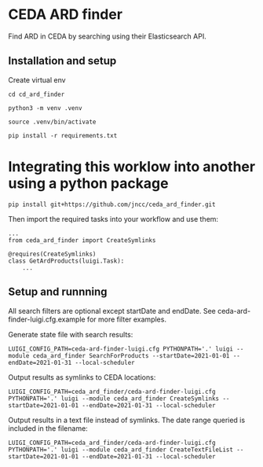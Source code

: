 # CEDA ARD finder

Find ARD in CEDA by searching using their Elasticsearch API.

## Installation and setup

Create virtual env


```
cd cd_ard_finder

python3 -m venv .venv

source .venv/bin/activate

pip install -r requirements.txt
```

# Integrating this worklow into another using a python package

```
pip install git+https://github.com/jncc/ceda_ard_finder.git
```

Then import the required tasks into your workflow and use them:

```
...
from ceda_ard_finder import CreateSymlinks

@requires(CreateSymlinks)
class GetArdProducts(luigi.Task):
    ...
```

## Setup and runnning 

All search filters are optional except startDate and endDate. See ceda-ard-finder-luigi.cfg.example for more filter examples.

Generate state file with search results:

```
LUIGI_CONFIG_PATH=ceda-ard-finder-luigi.cfg PYTHONPATH='.' luigi --module ceda_ard_finder SearchForProducts --startDate=2021-01-01 --endDate=2021-01-31 --local-scheduler
```

Output results as symlinks to CEDA locations:

```
LUIGI_CONFIG_PATH=ceda_ard_finder/ceda-ard-finder-luigi.cfg PYTHONPATH='.' luigi --module ceda_ard_finder CreateSymlinks --startDate=2021-01-01 --endDate=2021-01-31 --local-scheduler
```

Output results in a text file instead of symlinks.  The date range queried is included in the filename:

```
LUIGI_CONFIG_PATH=ceda_ard_finder/ceda-ard-finder-luigi.cfg PYTHONPATH='.' luigi --module ceda_ard_finder CreateTextFileList --startDate=2021-01-01 --endDate=2021-01-31 --local-scheduler
```
